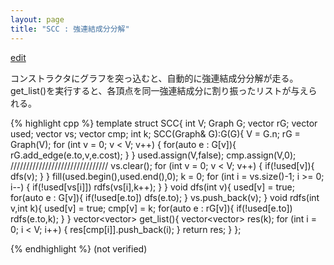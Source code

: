 ```yaml
---
layout: page
title: "SCC : 強連結成分分解"
---
```


[edit](https://github.com/harufujimoto/harufujimoto.github.io/edit/master/_posts/graph/2020-09-23-scc.md)

コンストラクタにグラフを突っ込むと、自動的に強連結成分分解が走る。
get_list()を実行すると、各頂点を同一強連結成分に割り振ったリストが与えられる。

{% highlight cpp %}
template<class T> struct SCC{
  int V;
  Graph<T> G;
  vector<T> rG;
  vector<bool> used;
  vector<int> vs;
  vector<int> cmp;
  int k;
  SCC(Graph<T>& G):G(G){
    V = G.n;
    rG = Graph<T>(V);
    for (int v = 0; v < V; v++) {
      for(auto e : G[v]){
        rG.add_edge(e.to,v,e.cost);
      }
    }
    used.assign(V,false);
    cmp.assign(V,0);
    ///////////////////////////////
    vs.clear();
    for (int v = 0; v < V; v++) {
      if(!used[v]){
        dfs(v);
      }
    }
    fill(used.begin(),used.end(),0);
    k = 0;
    for (int i = vs.size()-1; i >= 0; i--) {
      if(!used[vs[i]]) rdfs(vs[i],k++);
    }
  }
  void dfs(int v){
    used[v] = true;
    for(auto e : G[v]){
      if(!used[e.to]) dfs(e.to);
    }
    vs.push_back(v);
  }
  void rdfs(int v,int k){
    used[v] = true;
    cmp[v] = k;
    for(auto e : rG[v]){
      if(!used[e.to]) rdfs(e.to,k);
    }
  }
  vector<vector<int>> get_list(){
    vector<vector<int>> res(k);
    for (int i = 0; i < V; i++) {
      res[cmp[i]].push_back(i);
    }
    return res;
  }
};

{% endhighlight %}
(not verified)
